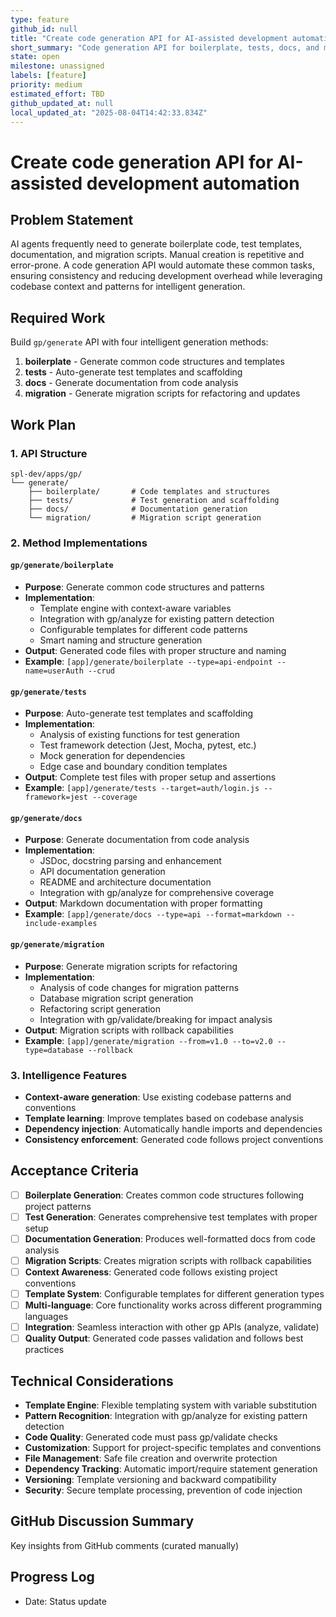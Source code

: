 ```yaml
---
type: feature
github_id: null
title: "Create code generation API for AI-assisted development automation"
short_summary: "Code generation API for boilerplate, tests, docs, and migration automation"
state: open
milestone: unassigned
labels: [feature]
priority: medium
estimated_effort: TBD
github_updated_at: null
local_updated_at: "2025-08-04T14:42:33.834Z"
---
```


# Create code generation API for AI-assisted development automation

## Problem Statement
AI agents frequently need to generate boilerplate code, test templates, documentation, and migration scripts. Manual creation is repetitive and error-prone. A code generation API would automate these common tasks, ensuring consistency and reducing development overhead while leveraging codebase context and patterns for intelligent generation.

## Required Work
Build `gp/generate` API with four intelligent generation methods:
1. **boilerplate** - Generate common code structures and templates
2. **tests** - Auto-generate test templates and scaffolding
3. **docs** - Generate documentation from code analysis
4. **migration** - Generate migration scripts for refactoring and updates

## Work Plan

### **1. API Structure**
```
spl-dev/apps/gp/
└── generate/
    ├── boilerplate/       # Code templates and structures
    ├── tests/             # Test generation and scaffolding
    ├── docs/              # Documentation generation
    └── migration/         # Migration script generation
```

### **2. Method Implementations**

#### **`gp/generate/boilerplate`**
- **Purpose**: Generate common code structures and patterns
- **Implementation**:
  - Template engine with context-aware variables
  - Integration with gp/analyze for existing pattern detection
  - Configurable templates for different code patterns
  - Smart naming and structure generation
- **Output**: Generated code files with proper structure and naming
- **Example**: `[app]/generate/boilerplate --type=api-endpoint --name=userAuth --crud`

#### **`gp/generate/tests`**
- **Purpose**: Auto-generate test templates and scaffolding
- **Implementation**:
  - Analysis of existing functions for test generation
  - Test framework detection (Jest, Mocha, pytest, etc.)
  - Mock generation for dependencies
  - Edge case and boundary condition templates
- **Output**: Complete test files with proper setup and assertions
- **Example**: `[app]/generate/tests --target=auth/login.js --framework=jest --coverage`

#### **`gp/generate/docs`**
- **Purpose**: Generate documentation from code analysis
- **Implementation**:
  - JSDoc, docstring parsing and enhancement
  - API documentation generation
  - README and architecture documentation
  - Integration with gp/analyze for comprehensive coverage
- **Output**: Markdown documentation with proper formatting
- **Example**: `[app]/generate/docs --type=api --format=markdown --include-examples`

#### **`gp/generate/migration`**
- **Purpose**: Generate migration scripts for refactoring
- **Implementation**:
  - Analysis of code changes for migration patterns
  - Database migration script generation
  - Refactoring script generation
  - Integration with gp/validate/breaking for impact analysis
- **Output**: Migration scripts with rollback capabilities
- **Example**: `[app]/generate/migration --from=v1.0 --to=v2.0 --type=database --rollback`

### **3. Intelligence Features**
- **Context-aware generation**: Use existing codebase patterns and conventions
- **Template learning**: Improve templates based on codebase analysis
- **Dependency injection**: Automatically handle imports and dependencies
- **Consistency enforcement**: Generated code follows project conventions

## Acceptance Criteria
- [ ] **Boilerplate Generation**: Creates common code structures following project patterns
- [ ] **Test Generation**: Generates comprehensive test templates with proper setup
- [ ] **Documentation Generation**: Produces well-formatted docs from code analysis
- [ ] **Migration Scripts**: Creates migration scripts with rollback capabilities
- [ ] **Context Awareness**: Generated code follows existing project conventions
- [ ] **Template System**: Configurable templates for different generation types
- [ ] **Multi-language**: Core functionality works across different programming languages
- [ ] **Integration**: Seamless interaction with other gp APIs (analyze, validate)
- [ ] **Quality Output**: Generated code passes validation and follows best practices

## Technical Considerations
- **Template Engine**: Flexible templating system with variable substitution
- **Pattern Recognition**: Integration with gp/analyze for existing pattern detection
- **Code Quality**: Generated code must pass gp/validate checks
- **Customization**: Support for project-specific templates and conventions
- **File Management**: Safe file creation and overwrite protection
- **Dependency Tracking**: Automatic import/require statement generation
- **Versioning**: Template versioning and backward compatibility
- **Security**: Secure template processing, prevention of code injection

## GitHub Discussion Summary
Key insights from GitHub comments (curated manually)

## Progress Log
- Date: Status update